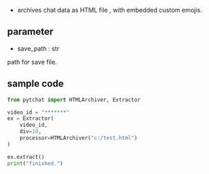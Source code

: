 + archives chat data as HTML file , with embedded custom emojis.

## parameter
+ save_path : str

path for save file.

## sample code
```python
from pytchat import HTMLArchiver, Extractor

video_id = "*******"
ex = Extractor(
    video_id,
    div=10,
    processor=HTMLArchiver("c:/test.html")
)

ex.extract()
print("finished.")
```